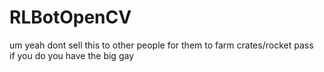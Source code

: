 # RLBotOpenCV

um yeah dont sell this to other people for them to farm crates/rocket pass
<br>
if you do you have the big gay
